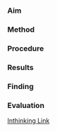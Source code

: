 
### Aim

### Method

### Procedure 

### Results 

### Finding 

### Evaluation 


[Inthinking Link](https://www.student.thinkib.net/psychology/page/31090/fagot-1978)
